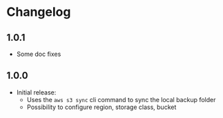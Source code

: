 # Changelog

## 1.0.1
- Some doc fixes

## 1.0.0

- Initial release:
  - Uses the `aws s3 sync` cli command to sync the local backup folder
  - Possibility to configure region, storage class, bucket
